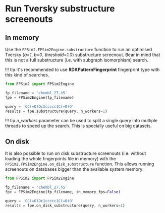 # Run Tversky substructure screenouts

## In memory

Use the `FPSim2.FPSim2Engine.substructure` function to run an optimised Tversky (*a=1*, *b=0*, *threshold=1.0*) substructure screenout. Bear in mind that this is not a full substructure (i.e. with subgraph isomorphism) search.

!!! tip
    It's recommended to use **RDKPatternFingerprint** fingerprint type with this kind of searches.

```python
from FPSim2 import FPSim2Engine

fp_filename = 'chembl_27.h5'
fpe = FPSim2Engine(fp_filename)

query = 'CC(=O)Oc1ccccc1C(=O)O'
results = fpe.substructure(query, n_workers=1)
```

!!! tip
    *n_workers* parameter can be used to split a single query into multiple threads to speed up the search. This is specially useful on big datasets.

## On disk

It is also possible to run on disk substructure screenouts (i.e. without loading the whole fingerprints file in memory) with the `FPSim2.FPSim2Engine.on_disk_substructure` function. This allows running screenouts on databases bigger than the available system memory:

```python
from FPSim2 import FPSim2Engine

fp_filename = 'chembl_27.h5'
fpe = FPSim2Engine(fp_filename, in_memory_fps=False)

query = 'CC(=O)Oc1ccccc1C(=O)O'
results = fpe.on_disk_substructure(query, n_workers=1)
```

